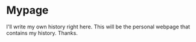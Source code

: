 # Mypage

I'll write my own history right here.
This will be the personal webpage that contains my history.
Thanks.
